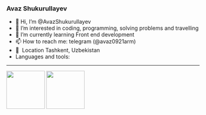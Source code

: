 ### Avaz Shukurullayev
- 👋 Hi, I’m @AvazShukurullayev
- 👀 I’m interested in coding, programming, solving problems and travelling
- 🌱 I’m currently learning Front end development
- 📫 How to reach me: telegram (@avaz0921arm)
- 📍&nbsp; Location Tashkent, Uzbekistan
- Languages and tools: 
<hr />
<div>
  <code><img src="https://www.freepnglogos.com/uploads/html5-logo-png/html5-logo-devextreme-multi-purpose-controls-html-javascript-3.png" width="100"></code>
  <code><img src="https://www.wisnet.com/wp-content/uploads/2021/07/vue-js-logo-png-transparent-png.png" width="100"></code>
</div>

